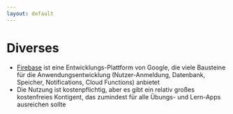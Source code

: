 ```yaml
---
layout: default
---
```


# Diverses <SubHeading text="Firebase"/>

<div class="grid grid-cols-12 gap-6">

<div class="col-span-6">

- [Firebase](https://firebase.google.com/) ist eine Entwicklungs-Plattform von Google, die viele Bausteine für die Anwendungsentwicklung (Nutzer-Anmeldung, Datenbank, Speicher, Notifications, Cloud Functions) anbietet
- Die Nutzung ist kostenpflichtig, aber es gibt ein relativ großes kostenfreies Kontigent, das zumindest für alle Übungs- und Lern-Apps ausreichen sollte

</div>

</div>

<PageNumber/>
